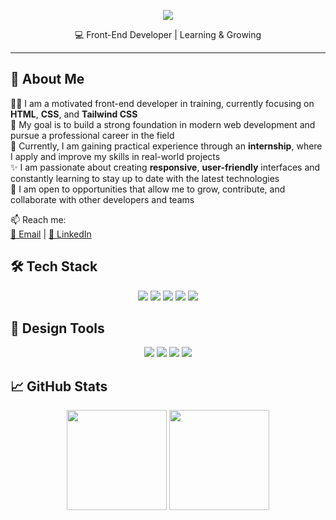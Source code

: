 <p align="center">
  <img src="https://capsule-render.vercel.app/api?type=waving&color=0:38B2AC,100:1572B6&height=180&section=header&text=Hamzeh%20Esmaeili&fontSize=40&fontAlign=center&fontColor=ffffff" />
</p>

<p align="center">
💻 Front-End Developer | Learning & Growing

</p>

---
## 💫 About Me

👨‍💻 I am a motivated front-end developer in training, currently focusing on **HTML**, **CSS**, and **Tailwind CSS**  
🎯 My goal is to build a strong foundation in modern web development and pursue a professional career in the field  
💼 Currently, I am gaining practical experience through an **internship**, where I apply and improve my skills in real-world projects  
✨ I am passionate about creating **responsive**, **user-friendly** interfaces and constantly learning to stay up to date with the latest technologies  
🚀 I am open to opportunities that allow me to grow, contribute, and collaborate with other developers and teams  

📫 Reach me:  
[📧 Email](mailto:hamzehesmaeili.Official@gmail.com) | [🔗 LinkedIn](https://linkedin.com/in/hamzehesmaeili)



## 🛠️ Tech Stack
<p align="center">
  <img src="https://img.shields.io/badge/HTML5-E34F26?style=for-the-badge&logo=html5&logoColor=white" />
  <img src="https://img.shields.io/badge/CSS3-1572B6?style=for-the-badge&logo=css3&logoColor=white" />
  <img src="https://img.shields.io/badge/TailwindCSS-38B2AC?style=for-the-badge&logo=tailwind-css&logoColor=white" />
  <img src="https://img.shields.io/badge/Sass-CC6699?style=for-the-badge&logo=sass&logoColor=white" />
  <img src="https://img.shields.io/badge/Bootstrap-7952B3?style=for-the-badge&logo=bootstrap&logoColor=white" />
</p>


## 🎨 Design Tools
<p align="center">
  <img src="https://img.shields.io/badge/After%20Effects-9999FF?style=for-the-badge&logo=adobe-after-effects&logoColor=white" />
  <img src="https://img.shields.io/badge/Premiere%20Pro-9999FF?style=for-the-badge&logo=adobe-premiere-pro&logoColor=white" />
  <img src="https://img.shields.io/badge/Illustrator-FF9A00?style=for-the-badge&logo=adobe-illustrator&logoColor=white" />
  <img src="https://img.shields.io/badge/Photoshop-31A8FF?style=for-the-badge&logo=adobe-photoshop&logoColor=white" />
</p>

## 📈 GitHub Stats

<p align="center">
  <img src="https://github-readme-stats.vercel.app/api?username=HamzehEsmaeili&show_icons=true&theme=radical&hide_border=true" height="160" />
  <img src="https://github-readme-stats.vercel.app/api/top-langs/?username=HamzehEsmaeili&layout=compact&theme=radical&hide_border=true" height="160" />
</p>


